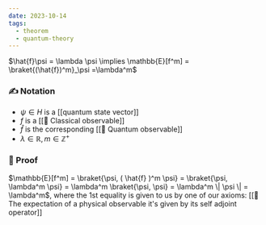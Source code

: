 ```yaml
---
date: 2023-10-14
tags:
  - theorem
  - quantum-theory
---
```

$\hat{f}\psi = \lambda \psi \implies \mathbb{E}[f^m] = \braket{(\hat{f})^m}_\psi =\lambda^m$
### ✍️  Notation
- $\psi \in H$ is a [[quantum state vector]]
- $f$ is a [[📘 Classical observable]]
- $\hat{f}$ is the corresponding [[📘 Quantum observable]]
- $\lambda \in \mathbb{R}, m \in \mathbb{Z}^+$ 
### 🧠 Proof
$\mathbb{E}[f^m] = \braket{\psi, ( \hat{f} )^m \psi} = \braket{\psi, \lambda^m \psi} = \lambda^m \braket{\psi, \psi} = \lambda^m \| \psi \| = \lambda^m$, where the 1st equality is given to us by one of our axioms: [[📕 The expectation of a physical observable it's given by its self adjoint operator]] 